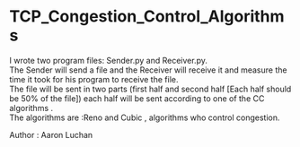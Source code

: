 # TCP_Congestion_Control_Algorithms

I wrote two program files: Sender.py and Receiver.py. <br>
The Sender will send a file and the Receiver will receive it and measure the time it took for his program to receive the file. <br>
The file will be sent in two parts (first half and second half [Each half should be 50% of the file]) each half will be sent according to one of the CC algorithms .<br>
The algorithms are :Reno and Cubic , algorithms who control congestion.

Author : Aaron Luchan
